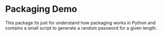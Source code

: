 # Packaging Demo

This package its just for understand how packaging works in Python and contains
a small script to generate a random password for a given length.
